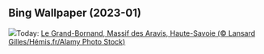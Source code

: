 ## Bing Wallpaper (2023-01)
![](https://www.bing.com/th?id=OHR.NewDawn_FR-FR6604030929_UHD.jpg&w=1000)Today: [Le Grand-Bornand, Massif des Aravis, Haute-Savoie (© Lansard Gilles/Hémis.fr/Alamy Photo Stock)](https://www.bing.com/th?id=OHR.NewDawn_FR-FR6604030929_UHD.jpg)